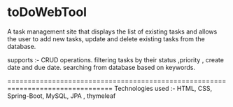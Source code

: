 # toDoWebTool
A task management site that displays the list of existing tasks and allows the user to add new tasks, update and delete existing tasks from the database.

supports :- 
CRUD operations.
filtering tasks by their status ,priority , create date and due date.
searching from database based on keywords.

================================================================================
Technologies used :- HTML, CSS, Spring-Boot, MySQL, JPA , thymeleaf

